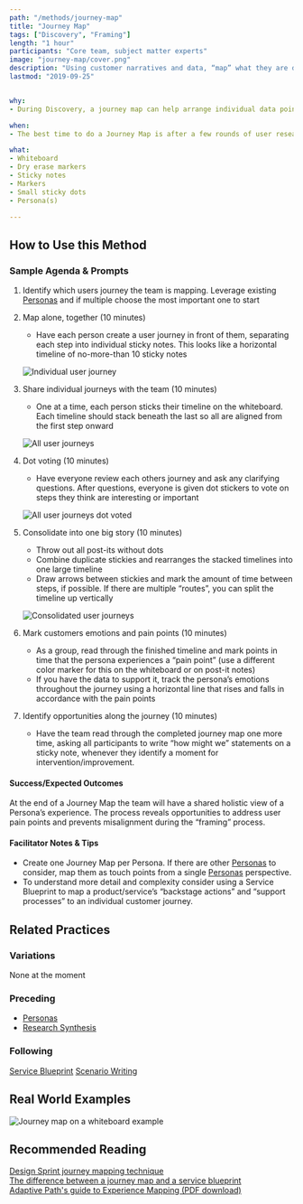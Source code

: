 ```yaml
---
path: "/methods/journey-map"
title: "Journey Map"
tags: ["Discovery", "Framing"]
length: "1 hour"
participants: "Core team, subject matter experts"
image: "journey-map/cover.png"
description: "Using customer narratives and data, “map” what they are doing, thinking, feeling and interacting with over a set period of time."
lastmod: "2019-09-25"


why:
- During Discovery, a journey map can help arrange individual data points into chronological order. During Framing, the team can return to a journey map to identify the point in the journey when a proposed solution will be used by a customer.

when:
- The best time to do a Journey Map is after a few rounds of user research, when synthesizing data into insights. Alternatively, Journey Maps can be used to align the stakeholder’s vision of a Customer Journey, before starting User Research. During Framing, the map can be modified to match a “future” state where the proposed solution exists.

what:
- Whiteboard
- Dry erase markers
- Sticky notes
- Markers
- Small sticky dots
- Persona(s)

---
```

## How to Use this Method
### Sample Agenda & Prompts
1. Identify which users journey the team is mapping. Leverage existing [Personas](/practices/personas) and if multiple choose the most important one to start

1. Map alone, together (10 minutes)
   - Have each person create a user journey in front of them, separating each step into individual sticky notes. This looks like a horizontal timeline of no-more-than 10 sticky notes

   ![Individual user journey](/images/practices/journey-map/Step-1.png)

1. Share individual journeys with the team (10 minutes)
   - One at a time, each person sticks their timeline on the whiteboard. Each timeline should stack beneath the last so all are aligned from the first step onward

   ![All user journeys](/images/practices/journey-map/Step-2.png)

1. Dot voting (10 minutes)
   - Have everyone review each others journey and ask any clarifying questions. After questions, everyone is given dot stickers to vote on steps they think are interesting or important

   ![All user journeys dot voted](/images/practices/journey-map/Step-3.png)

1. Consolidate into one big story (10 minutes)
   - Throw out all post-its without dots
   - Combine duplicate stickies and rearranges the stacked timelines into one large timeline
   - Draw arrows between stickies and mark the amount of time between steps, if possible. If there are multiple “routes”, you can split the timeline up vertically

   ![Consolidated user journeys](/images/practices/journey-map/Step-4.png)

1. Mark customers emotions and pain points (10 minutes)
   - As a group, read through the finished timeline and mark points in time that the persona experiences a “pain point” (use a different color marker for this on the whiteboard or on post-it notes)
   - If you have the data to support it, track the persona’s emotions throughout the journey using a horizontal line that rises and falls in accordance with the pain points

1. Identify opportunities along the journey (10 minutes)
   - Have the team read through the completed journey map one more time, asking all participants to write “how might we” statements on a sticky note, whenever they identify a moment for intervention/improvement.

#### Success/Expected Outcomes
At the end of a Journey Map the team will have a shared holistic view of a Persona’s experience. The process reveals opportunities to address user pain points and prevents misalignment during the “framing” process.

#### Facilitator Notes & Tips

- Create one Journey Map per Persona. If there are other [Personas](/practices/personas)
 to consider, map them as touch points from a single [Personas](/practices/personas) perspective.
- To understand more detail and complexity consider using a Service Blueprint to map a product/service’s “backstage actions” and “support processes” to an individual customer journey.

## Related Practices

### Variations

None at the moment

### Preceding
- [Personas](/practices/personas)
- [Research Synthesis](/practices/research-synthesis)

### Following
[Service Blueprint](/practices/service-blueprint)
[Scenario Writing](/practices/scenario-writing)

## Real World Examples

![Journey map on a whiteboard example](/images/practices/journey-map/example-1.jpg)

## Recommended Reading

[Design Sprint journey mapping technique](https://sprintstories.com/the-design-sprint-note-n-map-a9bf0ca88f51)  
[The difference between a journey map and a service blueprint](https://blog.practicalservicedesign.com/the-difference-between-a-journey-map-and-a-service-blueprint-31a6e24c4a6c)  
[Adaptive Path's guide to Experience Mapping (PDF download)](https://adaptivepath.s3.amazonaws.com/apguide/download/Adaptive_Paths_Guide_to_Experience_Mapping.pdf)
